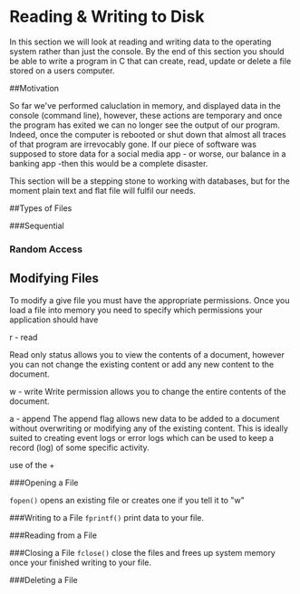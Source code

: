 # Reading & Writing to Disk

In this section we will look at reading and writing data to the operating system rather than just the console. By the end of this section you should be able to write a program in C that can create, read, update or delete a file stored on a users computer.

##Motivation

So far we've performed caluclation in memory, and displayed data in the console (command line), however, these actions are temporary and once the program has exited we can no longer see the output of our program. Indeed, once the computer is rebooted or shut down that almost all traces of that program are irrevocably gone. If our piece of software was supposed to store data for a social media app - or worse, our balance in a banking app -then this would be a complete disaster. 

This section will be a stepping stone to working with databases, but for the moment plain text and flat file will fulfil our needs.  

##Types of Files

###Sequential

### Random Access

## Modifying Files

To modify a give file you must have the appropriate permissions. Once you load a file into memory you need to specify which permissions your application should have 

r - read

Read only status allows you to view the contents of a document, however you can not change the existing content or add any new content to the document. 

w - write
Write permission allows you to change the entire contents of the document.

a - append
The append flag allows new data to be added to a document without overwriting or modifying any of the existing content. This is ideally suited to creating event logs or error logs which can be used to keep a record (log) of some specific activity.


use of the + 


###Opening a File

`fopen()` 
opens an existing file or creates one if you tell it to "w"


###Writing to a File
`fprintf()` 
print data to your file. 

###Reading from a File

###Closing a File
`fclose()`
close the files and frees up system memory once your finished writing to your file.

###Deleting a File
